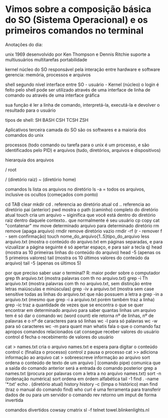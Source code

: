 # Vimos sobre a composição básica do SO (Sistema Operacional) e os primeiros comandos no terminal

Anotações do dia:

unix
1969 desenvolvido por Ken Thompson e Dennis Ritchie
suporte a multiusuários
multitarefas
portabilidade


kernel
núcleo do SO
responsável pela interação entre hardware e software
gerencia: memória, processos e arquivos

shell
segundo nível
interface entre SO - usuário - Kernel (núcleo)
o login é feito pelo shell
pode ser utilizado através de uma interface de linha de comando ou através de uma interface gráfica

sua função é ler a linha de comando, interpretá-la, executá-la e devolver o resultado para o usuário

tipos de shell:
SH
BASH
CSH
TCSH
ZSH

Aplicativos
terceira camada do SO
são os softwares e a maioria dos comandos do unix

processos (todo comando ou tarefa para o unix é um processo, e são identificados pelo PID) e arquivos (tudo, diretórios, arquivos e dispositivos)

hierarquia dos arquivos

/ root


/ (diretório raiz)
~ (diretório home)

comandos 
ls              lista os arquivos no diretório
ls -a              =   todos os arquivos, inclusive os ocultos (começados com ponto)

cd
TAB
clear
mkdir
cd .        referencia ao diretório atual
cd ..       referencia ao diretório pai (anterior)
pwd  mostra o path (caminho) completo do diretório atual
touch cria um arquivo
~    siginifica que você está dentro do diretório raiz dentro daquele contexto.. que normalmente é seu usuário
cp   copy
cat  "contatenar"
mv    move determinado arquivo para determinado diretório
rm   remove (apaga arquivo)
rmdir  remove diretório vazio
rmdir -rf (r - remover   f - sem confirmação)
touch nome_do_arquivo{1..5}tipo_do_arquivo
less arquivo.txt (mostra o conteúdo do arquivo.txt em páginas separadas, e para vizualizar a página seguinte é só apertar espaço, e para sair a tecla q)
head (mostra as 10 primeiras linhas do conteúdo do arquivo)
head -5 (apenas os 5 primeiros valores)
tail (mostra os 10 últimos valores do conteúdo da arquivo)
tail -5 (apenas os últimos 5)

por que preciso saber usar o terminal?
R: maior poder sobre o computador
grep th arquivo.txt (mostra palavras com th no arquivo.txt)
grep -i Th arquivo.txt (mostra palavras com th no arquivo.txt, sem distinção entre letras maiúsculas e minúsculas)
grep -iv a arquivo.txt (mostra sem case sensitive todas as linhas do arquivo.txt que não possuem a letra a
grep -in a arquivo.txt (mesmo que grep -i a arquivo.txt porém também traz a linha)
grep -ic traz a quantidade de vezes que se encontra o que se quer encontrar em determinado arquivo
para saber quantas linhas um arquivo tem é só dar o comando wc (word count) ele retorna nº de linhas, nº de palavras e o nº de caracteres
para só linhas wc -l
para só palavras wc -w
para só caracteres wc -m
para quant
man
whatis fala o que o comando faz
apropos comandos relacionados 
cat consegue receber valores do usuário
control d fecha o recebimento de valores do usuário

cat > names.txt  cria o arquivo names.txt e espera para digitar o conteúdo 
control c (finaliza o processo)
control z pausa o processo
cat >> adiciona informação ao arquivo
cat > sobreescreve informação ao arquivo
sort ordena o conteúdo de texto de um arquivo
| (comando pipe)  comunica que a saída do comando anterior será a entrada do comando posterior
grep a names.txt  (procura por palavras com a letra a no arquivo names.txt)
sort -n (ordenação numérica)
sort     ordena em órdem alfabética
tail -1
find . -name '*.txt'
echo 
. (diretório atual)
history
history -c (limpa o histórico)
man find (traz o manual do comando find)
who
curl é uma ferramenta para transferir dados de ou para um servidor
o comando rev retorno um imput de forma invertida


comandos divertidos
cowsay
cmatrix
sl -f
telnet towel.blinkenlights.nl
